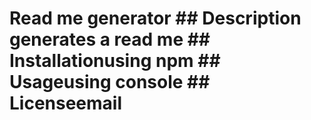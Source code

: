 # Read me generator ## Description generates a read me ## Installationusing npm ## Usageusing console ## Licenseemail